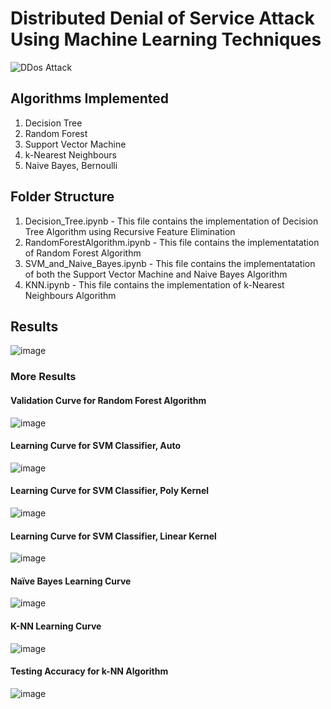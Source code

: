 # Distributed Denial of Service Attack Using Machine Learning Techniques
![DDos Attack](https://user-images.githubusercontent.com/61950234/115968427-f512c680-a505-11eb-9338-685549f6d882.png)

## Algorithms Implemented 
1. Decision Tree
2. Random Forest
3. Support Vector Machine
4. k-Nearest Neighbours
5. Naive Bayes, Bernoulli

## Folder Structure
1. Decision_Tree.ipynb - This file contains the implementation of Decision Tree Algorithm using Recursive Feature Elimination
2. RandomForestAlgorithm.ipynb - This file contains the implementatation of Random Forest Algorithm
3. SVM_and_Naive_Bayes.ipynb - This file contains the implementatation of both the Support Vector Machine and Naive Bayes Algorithm
4. KNN.ipynb - This file contains the implementation of k-Nearest Neighbours Algorithm

## Results
![image](https://user-images.githubusercontent.com/61950234/115968499-3905cb80-a506-11eb-8148-0b5e52573fd5.png)

### More Results

#### Validation Curve for Random Forest Algorithm
![image](https://user-images.githubusercontent.com/61950234/208033034-fadaa511-1aef-434c-8670-f495415597bf.png)

#### Learning Curve for SVM Classifier, Auto
![image](https://user-images.githubusercontent.com/61950234/208033098-3aa9faa6-dc20-4f37-af4c-ee920d21e7c3.png)

#### Learning Curve for SVM Classifier, Poly Kernel
![image](https://user-images.githubusercontent.com/61950234/208033113-b93167fc-be7f-499b-bbf8-bea19eba6c23.png)

#### Learning Curve for SVM Classifier, Linear Kernel
![image](https://user-images.githubusercontent.com/61950234/208033121-fa99aa2d-6071-4504-aae8-a8a7b56d8be8.png)

#### Naïve Bayes Learning Curve 
![image](https://user-images.githubusercontent.com/61950234/208033135-6e6d9088-cb3d-4288-ac90-fbb703587a18.png)

#### K-NN Learning Curve
![image](https://user-images.githubusercontent.com/61950234/208033155-18df2681-d132-4425-abcf-3e6e722fba9a.png)

#### Testing Accuracy for k-NN Algorithm
![image](https://user-images.githubusercontent.com/61950234/208033168-ff39147c-fd59-4ea6-a228-12ff574b302e.png)
